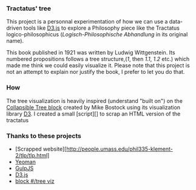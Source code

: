 ### Tractatus' tree

This project is a personnal experimentation of how we can use a data-driven tools like [D3.js][d3] to explore a Philosophy piece like the Tractatus logico-philosophicus (*Logisch-Philosophische Abhandlung* in its original name).

This book published in 1921 was written by Ludwig Wittgenstein. Its numbered propositions follows a tree structure,(*1*, then *1.1*, *1.2* etc.) which made me think we could easily visualize it. 
Please note that this project is not an attempt to explain nor justify the book, I prefer to let you do that.

### How 
The tree visualization is heavily inspired (understand "built on") on the [Collapsible Tree block][block] created by Mike Bostock using its visualization library [D3][d3]. I created a small [script][] to scrap an HTML version of the tractatus


### Thanks to these projects
- [Scrapped website][http://people.umass.edu/phil335-klement-2/tlp/tlp.html]
- [Yeoman][yeoman]
- [GulpJS][gulp]
- [D3.js][d3]
- [block #/tree viz][block]

[d3]: http://d3js.org/
[block]: http://bl.ocks.org/mbostock/4339083
[gulp]: http://gulpjs.com/
[yeoman]: http://yeoman.io/